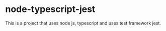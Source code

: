 # node-typescript-jest
This is a project that uses node js, typescript and uses test framework jest. 

